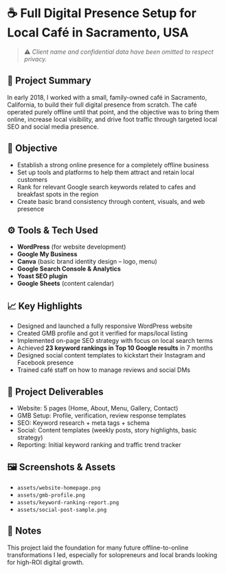 # ☕ Full Digital Presence Setup for Local Café in Sacramento, USA

> ⚠️ *Client name and confidential data have been omitted to respect privacy.*

## 🧠 Project Summary
In early 2018, I worked with a small, family-owned café in Sacramento, California, to build their full digital presence from scratch. The café operated purely offline until that point, and the objective was to bring them online, increase local visibility, and drive foot traffic through targeted local SEO and social media presence.

## 🎯 Objective
- Establish a strong online presence for a completely offline business  
- Set up tools and platforms to help them attract and retain local customers  
- Rank for relevant Google search keywords related to cafes and breakfast spots in the region  
- Create basic brand consistency through content, visuals, and web presence

## ⚙️ Tools & Tech Used
- **WordPress** (for website development)  
- **Google My Business**  
- **Canva** (basic brand identity design – logo, menu)  
- **Google Search Console & Analytics**  
- **Yoast SEO plugin**  
- **Google Sheets** (content calendar)  

## 📈 Key Highlights
- Designed and launched a fully responsive WordPress website  
- Created GMB profile and got it verified for maps/local listing  
- Implemented on-page SEO strategy with focus on local search terms  
- Achieved **23 keyword rankings in Top 10 Google results** in 7 months  
- Designed social content templates to kickstart their Instagram and Facebook presence  
- Trained café staff on how to manage reviews and social DMs

## 🧩 Project Deliverables
- Website: 5 pages (Home, About, Menu, Gallery, Contact)  
- GMB Setup: Profile, verification, review response templates  
- SEO: Keyword research + meta tags + schema  
- Social: Content templates (weekly posts, story highlights, basic strategy)  
- Reporting: Initial keyword ranking and traffic trend tracker

## 🖼️ Screenshots & Assets
- `assets/website-homepage.png`  
- `assets/gmb-profile.png`  
- `assets/keyword-ranking-report.png`  
- `assets/social-post-sample.png`  

## 💬 Notes
This project laid the foundation for many future offline-to-online transformations I led, especially for solopreneurs and local brands looking for high-ROI digital growth.
